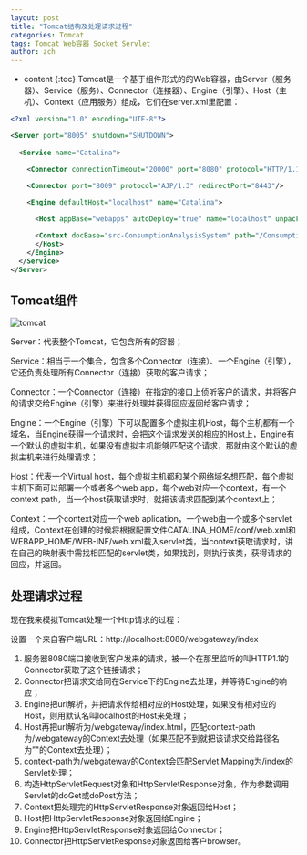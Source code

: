 ```yaml
---
layout: post
title: "Tomcat结构及处理请求过程"
categories: Tomcat
tags: Tomcat Web容器 Socket Servlet
author: zch
---
```


* content
{:toc}
Tomcat是一个基于组件形式的的Web容器，由Server（服务器）、Service（服务）、Connector（连接器）、Engine（引擎）、Host（主机）、Context（应用服务）组成，它们在server.xml里配置：





```xml
<?xml version="1.0" encoding="UTF-8"?>

<Server port="8005" shutdown="SHUTDOWN">
 
  <Service name="Catalina">

    <Connector connectionTimeout="20000" port="8080" protocol="HTTP/1.1" redirectPort="8443" URIEncoding="UTF-8"/>
    
    <Connector port="8009" protocol="AJP/1.3" redirectPort="8443"/>

    <Engine defaultHost="localhost" name="Catalina">

      <Host appBase="webapps" autoDeploy="true" name="localhost" unpackWARs="true">

      <Context docBase="src-ConsumptionAnalysisSystem" path="/ConsumptionAnalysisSystem" reloadable="true" source="org.eclipse.jst.jee.server:src-ConsumptionAnalysisSystem"/>
	  </Host>
    </Engine>
  </Service>
</Server>
```



## Tomcat组件

![tomcat](https://raw.githubusercontent.com/objcoding/objcoding.github.io/master/images/tomcat2.png)

Server：代表整个Tomcat，它包含所有的容器；

Service：相当于一个集合，包含多个Connector（连接）、一个Engine（引擎），它还负责处理所有Connector（连接）获取的客户请求；

Connector：一个Connector（连接）在指定的接口上侦听客户的请求，并将客户的请求交给Engine（引擎）来进行处理并获得回应返回给客户请求；

Engine：一个Engine（引擎）下可以配置多个虚拟主机Host，每个主机都有一个域名，当Engine获得一个请求时，会把这个请求发送的相应的Host上，Engine有一个默认的虚拟主机，如果没有虚拟主机能够匹配这个请求，那就由这个默认的虚拟主机来进行处理请求；

Host：代表一个Virtual  host，每个虚拟主机都和某个网络域名想匹配，每个虚拟主机下面可以部署一个或者多个web app，每个web对应一个context，有一个context path，当一个host获取请求时，就把该请求匹配到某个context上；

Context：一个context对应一个web aplication，一个web由一个或多个servlet组成，Context在创建的时候将根据配置文件CATALINA_HOME/conf/web.xml和WEBAPP_HOME/WEB-INF/web.xml载入servlet类，当context获取请求时，讲在自己的映射表中需找相匹配的servlet类，如果找到，则执行该类，获得请求的回应，并返回。



## 处理请求过程

现在我来模拟Tomcat处理一个Http请求的过程：

设置一个来自客户端URL：http://localhost:8080/webgateway/index

1. 服务器8080端口接收到客户发来的请求，被一个在那里监听的叫HTTP1.1的Connector获取了这个链接请求；
2. Connector把请求交给同在Service下的Engine去处理，并等待Engine的响应；
3. Engine把url解析，并把请求传给相对应的Host处理，如果没有相对应的Host，则用默认名叫localhost的Host来处理；
4. Host再把url解析为/webgateway/index.html，匹配context-path为/webgateway的Context去处理（如果匹配不到就把该请求交给路径名为”"的Context去处理）；
5. context-path为/webgateway的Context会匹配Servlet Mapping为/index的Servlet处理；
6. 构造HttpServletRequest对象和HttpServletResponse对象，作为参数调用Servlet的doGet或doPost方法；
7. Context把处理完的HttpServletResponse对象返回给Host；
8. Host把HttpServletResponse对象返回给Engine；
9. Engine把HttpServletResponse对象返回给Connector；
10. Connector把HttpServletResponse对象返回给客户browser。

